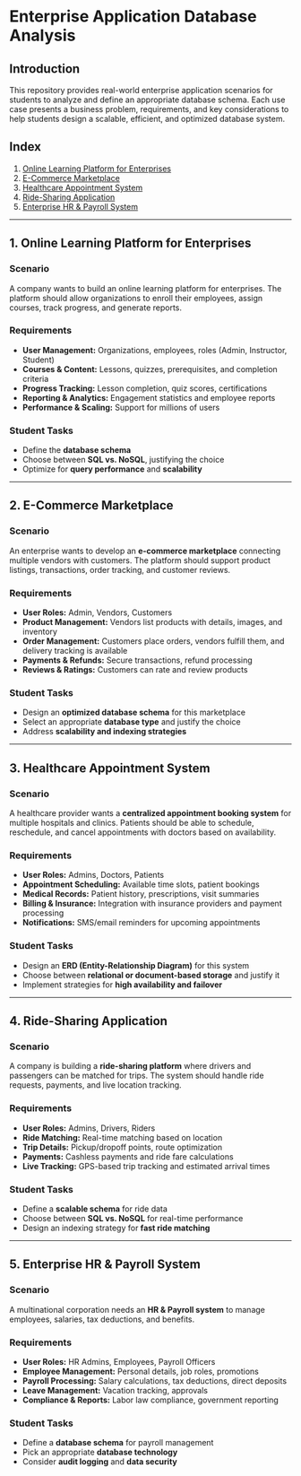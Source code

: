 # Enterprise Application Database Analysis

## Introduction
This repository provides real-world enterprise application scenarios for students to analyze and define an appropriate database schema. Each use case presents a business problem, requirements, and key considerations to help students design a scalable, efficient, and optimized database system.

## Index
1. [Online Learning Platform for Enterprises](#1-online-learning-platform-for-enterprises)
2. [E-Commerce Marketplace](#2-e-commerce-marketplace)
3. [Healthcare Appointment System](#3-healthcare-appointment-system)
4. [Ride-Sharing Application](#4-ride-sharing-application)
5. [Enterprise HR & Payroll System](#5-enterprise-hr--payroll-system)

---

## 1. Online Learning Platform for Enterprises
### Scenario
A company wants to build an online learning platform for enterprises. The platform should allow organizations to enroll their employees, assign courses, track progress, and generate reports.

### Requirements
- **User Management:** Organizations, employees, roles (Admin, Instructor, Student)
- **Courses & Content:** Lessons, quizzes, prerequisites, and completion criteria
- **Progress Tracking:** Lesson completion, quiz scores, certifications
- **Reporting & Analytics:** Engagement statistics and employee reports
- **Performance & Scaling:** Support for millions of users

### Student Tasks
- Define the **database schema**
- Choose between **SQL vs. NoSQL**, justifying the choice
- Optimize for **query performance** and **scalability**

---

## 2. E-Commerce Marketplace
### Scenario
An enterprise wants to develop an **e-commerce marketplace** connecting multiple vendors with customers. The platform should support product listings, transactions, order tracking, and customer reviews.

### Requirements
- **User Roles:** Admin, Vendors, Customers
- **Product Management:** Vendors list products with details, images, and inventory
- **Order Management:** Customers place orders, vendors fulfill them, and delivery tracking is available
- **Payments & Refunds:** Secure transactions, refund processing
- **Reviews & Ratings:** Customers can rate and review products

### Student Tasks
- Design an **optimized database schema** for this marketplace
- Select an appropriate **database type** and justify the choice
- Address **scalability and indexing strategies**

---

## 3. Healthcare Appointment System
### Scenario
A healthcare provider wants a **centralized appointment booking system** for multiple hospitals and clinics. Patients should be able to schedule, reschedule, and cancel appointments with doctors based on availability.

### Requirements
- **User Roles:** Admins, Doctors, Patients
- **Appointment Scheduling:** Available time slots, patient bookings
- **Medical Records:** Patient history, prescriptions, visit summaries
- **Billing & Insurance:** Integration with insurance providers and payment processing
- **Notifications:** SMS/email reminders for upcoming appointments

### Student Tasks
- Design an **ERD (Entity-Relationship Diagram)** for this system
- Choose between **relational or document-based storage** and justify it
- Implement strategies for **high availability and failover**

---

## 4. Ride-Sharing Application
### Scenario
A company is building a **ride-sharing platform** where drivers and passengers can be matched for trips. The system should handle ride requests, payments, and live location tracking.

### Requirements
- **User Roles:** Admins, Drivers, Riders
- **Ride Matching:** Real-time matching based on location
- **Trip Details:** Pickup/dropoff points, route optimization
- **Payments:** Cashless payments and ride fare calculations
- **Live Tracking:** GPS-based trip tracking and estimated arrival times

### Student Tasks
- Define a **scalable schema** for ride data
- Choose between **SQL vs. NoSQL** for real-time performance
- Design an indexing strategy for **fast ride matching**

---

## 5. Enterprise HR & Payroll System
### Scenario
A multinational corporation needs an **HR & Payroll system** to manage employees, salaries, tax deductions, and benefits.

### Requirements
- **User Roles:** HR Admins, Employees, Payroll Officers
- **Employee Management:** Personal details, job roles, promotions
- **Payroll Processing:** Salary calculations, tax deductions, direct deposits
- **Leave Management:** Vacation tracking, approvals
- **Compliance & Reports:** Labor law compliance, government reporting

### Student Tasks
- Define a **database schema** for payroll management
- Pick an appropriate **database technology**
- Consider **audit logging** and **data security**
